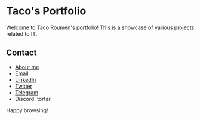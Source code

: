 # Taco's Portfolio

Welcome to Taco Roumen's portfolio! This is a showcase of various projects related to IT.

## Contact

- [About me](https://tortar.me)
- [Email](mailto:taco@tacoroumen.nl)
- [LinkedIn](https://linkedin.com/in/tacoroumen)
- [Twitter](https://twitter.com/tacoroumen)
- [Telegram](https://t.me/TacoRoumen)
- Discord: tortar

Happy browsing!

